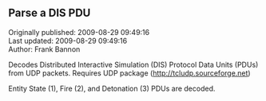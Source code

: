 ## Parse a DIS PDU  
Originally published: 2009-08-29 09:49:16  
Last updated: 2009-08-29 09:49:16  
Author: Frank Bannon  
  
Decodes Distributed Interactive Simulation (DIS) Protocol Data Units (PDUs) from UDP packets.
Requires UDP package (http://tcludp.sourceforge.net)

Entity State (1), Fire (2), and Detonation (3) PDUs are decoded.
